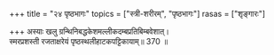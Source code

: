 +++
title = "२४ पृष्ठभागः"
topics = ["स्त्री-शरीरम्", "पृष्ठभागः"]
rasas = ["शृङ्गारः"]

+++
अस्याः खलु ग्रन्थिनिबद्धकेशमल्लीकदम्बप्रतिबिम्बवेशात्।  
स्मरप्रशस्ती रजताक्षरेयं पृष्ठस्थलीहाटकपट्टिकायाम्॥ 370 ॥  